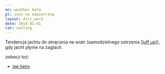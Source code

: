 ```yaml
---
en: weather helm
pl: znos na nawietrzną
layout: dict_word
date: 2014-01-01
cat: sailing
---
```


Tendencja jachtu do skręcania na wiatr (samodzielnego ostrzenia [[luff up](/dict/l/luff-up/)]), gdy jacht płynie na żaglach.  

*zobacz też:*

* [lee helm](/dict/l/lee-helm/)